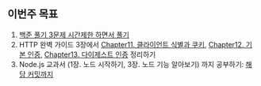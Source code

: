 ## 이번주 목표

1. [백준 풀기 3문제 시간제한 하면서 풀기](https://github.com/I-am-interested-in-Javascript/2021-Algorithm/tree/main/week6)
2. HTTP 완벽 가이드 3장에서 [Chapter11. 클라이언트 식별과 쿠키](https://mytutorials.tistory.com/291), [Chapter12. 기본 인증](https://mytutorials.tistory.com/292), [Chapter13. 다이제스트 인증](https://mytutorials.tistory.com/293) 정리하기
3. Node.js 교과서 (1장. 노드 시작하기, 3장. 노드 기능 알아보기) 까지 공부하기: [해당 커밋까지](https://github.com/hayoung0Lee/NodeJs-textbook/commit/968588de7579b56415c1862a6498085d76052bf8)




